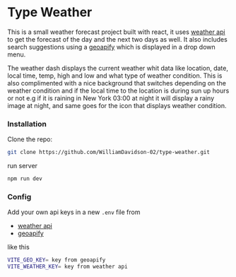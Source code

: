 # Type Weather

This is a small weather forecast project built with react, it uses [weather api](https://www.weatherapi.com/) to get the forecast of the day and the next two days as well. It also includes search suggestions using a [geoapify](https://www.geoapify.com/) which is displayed in a drop down menu.

The weather dash displays the current weather whit data like location, date, local time, temp, high and low and what type of weather condition. This is also complimented with a nice background that switches depending on the weather condition and if the local time to the location is during sun up hours or not e.g if it is raining in New York 03:00 at night it will display a rainy image at night, and same goes for the icon that displays weather condition.

### Installation

Clone the repo:

```bash
git clone https://github.com/WilliamDavidson-02/type-weather.git
```

run server

```bash
npm run dev
```

### Config

Add your own api keys in a new `.env` file from

- [weather api](https://www.weatherapi.com/)
- [geoapify](https://www.geoapify.com/)

like this

```bash
VITE_GEO_KEY= key from geoapify
VITE_WEATHER_KEY= key from weather api
```
